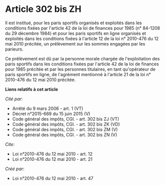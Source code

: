 # Article 302 bis ZH

Il est institué, pour les paris sportifs organisés et exploités dans les conditions fixées par l'article 42 de la loi de
finances pour 1985 (n° 84-1208 du 29 décembre 1984) et pour les paris sportifs en ligne organisés et exploités dans les
conditions fixées à l'article 12 de la loi n° 2010-476 du 12 mai 2010 précitée, un prélèvement sur les sommes engagées par
les parieurs. 

Ce prélèvement est dû par la personne morale chargée de l'exploitation des paris sportifs dans les conditions fixées par
l'article 42 de la loi de finances pour 1985 précitée et par les personnes titulaires, en tant qu'opérateur de paris sportifs
en ligne, de l'agrément mentionné à l'article 21 de la loi n° 2010-476 du 12 mai 2010 précitée.

**Liens relatifs à cet article**

_Cité par_:

  - Arrêté du 9 mars 2006 - art. 1 (VT)
  - Décret n°2015-669 du 15 juin 2015 (V)
  - Code général des impôts, CGI. - art. 302 bis ZJ (VT)
  - Code général des impôts, CGI. - art. 302 bis ZK (VD)
  - Code général des impôts, CGI. - art. 302 bis ZM (V)
  - Code général des impôts, CGI. - art. 302 bis ZN (V)

_Cite_:

  - Loi n°2010-476 du 12 mai 2010 - art. 12
  - Loi n°2010-476 du 12 mai 2010 - art. 21

_Créé par_:

  - Loi n°2010-476 du 12 mai 2010 - art. 47
